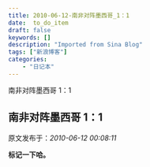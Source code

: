 ```yaml
---
title: 2010-06-12-南非对阵墨西哥_1：1
date:  to_do_item
draft: false
keywords: []
description: "Imported from Sina Blog"
tags: ["新浪博客"]
categories: 
    - "日记本"
---
```

南非对阵墨西哥 1：1
## 南非对阵墨西哥 1：1

 原文发布于：*2010-06-12 00:08:11*

**标记一下哈。**


